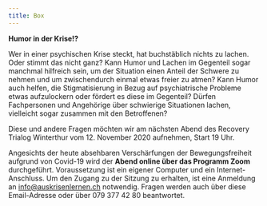 ```yaml
---
title: Box
---
```

**Humor in der Krise!?**

Wer in einer psychischen Krise steckt, hat buchstäblich nichts zu lachen. Oder stimmt das nicht ganz? Kann Humor und Lachen im Gegenteil sogar manchmal hilfreich sein, um der Situation einen Anteil der Schwere zu nehmen und um zwischendurch einmal etwas freier zu atmen? Kann Humor auch helfen, die Stigmatisierung in Bezug auf psychiatrische Probleme etwas aufzulockern oder fördert es diese im Gegenteil? Dürfen Fachpersonen und Angehörige über schwierige Situationen lachen, vielleicht sogar zusammen mit den Betroffenen?

Diese und andere Fragen möchten wir am nächsten Abend des Recovery Trialog Winterthur vom 12. November 2020 aufnehmen, Start 19 Uhr.

Angesichts der heute absehbaren Verschärfungen der Bewegungsfreiheit aufgrund von Covid-19 wird der **Abend online über das Programm Zoom** durchgeführt. Voraussetzung ist ein eigener Computer und ein Internet-Anschluss. Um den Zugang zu der Sitzung zu erhalten, ist eine Anmeldung an info@auskrisenlernen.ch notwendig. Fragen werden auch über diese Email-Adresse oder über 079 377 42 80 beantwortet.